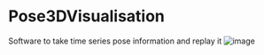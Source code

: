 # Pose3DVisualisation
Software to take time series pose information and replay it 
![image](https://user-images.githubusercontent.com/65810138/170442694-11ff202b-f326-4058-85b9-398f309c7b48.png)
